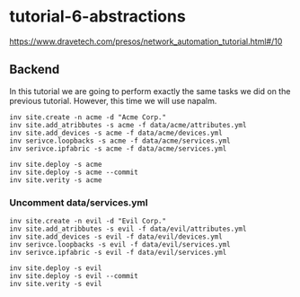 # tutorial-6-abstractions

https://www.dravetech.com/presos/network_automation_tutorial.html#/10

## Backend

In this tutorial we are going to perform exactly the same tasks we did on the previous tutorial. However, this time we will use napalm.


    inv site.create -n acme -d "Acme Corp."
    inv site.add_atribbutes -s acme -f data/acme/attributes.yml
    inv site.add_devices -s acme -f data/acme/devices.yml
    inv serivce.loopbacks -s acme -f data/acme/services.yml
    inv serivce.ipfabric -s acme -f data/acme/services.yml
      
    inv site.deploy -s acme
    inv site.deploy -s acme --commit
    inv site.verity -s acme

### Uncomment data/services.yml

    inv site.create -n evil -d "Evil Corp."
    inv site.add_atribbutes -s evil -f data/evil/attributes.yml
    inv site.add_devices -s evil -f data/evil/devices.yml
    inv serivce.loopbacks -s evil -f data/evil/services.yml
    inv serivce.ipfabric -s evil -f data/evil/services.yml
     
    inv site.deploy -s evil
    inv site.deploy -s evil --commit
    inv site.verity -s evil
